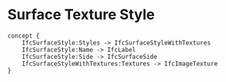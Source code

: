 Surface Texture Style
=====================



```
concept {
    IfcSurfaceStyle:Styles -> IfcSurfaceStyleWithTextures
    IfcSurfaceStyle:Name -> IfcLabel
    IfcSurfaceStyle:Side -> IfcSurfaceSide
    IfcSurfaceStyleWithTextures:Textures -> IfcImageTexture
}
```
